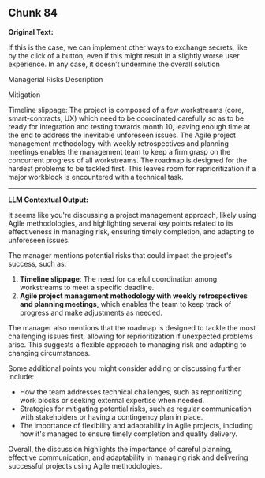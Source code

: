 ## Chunk 84

**Original Text:**

If this is the case, we can implement other ways to exchange
secrets, like by the click of a button, even if this might result
in a slightly worse user experience. In any case, it doesn’t
undermine the overall solution

Managerial Risks
Description

Mitigation

Timeline slippage: The project is composed of a few
workstreams (core, smart-contracts, UX) which need to be
coordinated carefully so as to be ready for integration and
testing towards month 10, leaving enough time at the end to
address the inevitable unforeseen issues. The Agile project management methodology with weekly
retrospectives and planning meetings enables the
management team to keep a firm grasp on the concurrent
progress of all workstreams. The roadmap is designed for the
hardest problems to be tackled first. This leaves room for
reprioritization if a major workblock is encountered with a
technical task.

---

**LLM Contextual Output:**

It seems like you're discussing a project management approach, likely using Agile methodologies, and highlighting several key points related to its effectiveness in managing risk, ensuring timely completion, and adapting to unforeseen issues.

The manager mentions potential risks that could impact the project's success, such as:

1. **Timeline slippage**: The need for careful coordination among workstreams to meet a specific deadline.
2. **Agile project management methodology with weekly retrospectives and planning meetings**, which enables the team to keep track of progress and make adjustments as needed.

The manager also mentions that the roadmap is designed to tackle the most challenging issues first, allowing for reprioritization if unexpected problems arise. This suggests a flexible approach to managing risk and adapting to changing circumstances.

Some additional points you might consider adding or discussing further include:

* How the team addresses technical challenges, such as reprioritizing work blocks or seeking external expertise when needed.
* Strategies for mitigating potential risks, such as regular communication with stakeholders or having a contingency plan in place.
* The importance of flexibility and adaptability in Agile projects, including how it's managed to ensure timely completion and quality delivery.

Overall, the discussion highlights the importance of careful planning, effective communication, and adaptability in managing risk and delivering successful projects using Agile methodologies.
